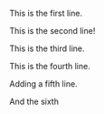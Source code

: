 This is the first line.

This is the second line!

This is the third line. 

This is the fourth line.

Adding a fifth line.

And the sixth
